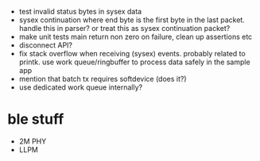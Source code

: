 * test invalid status bytes in sysex data
* sysex continuation where end byte is the first byte in the last packet. handle this in parser? or treat this as sysex continuation packet?
* make unit tests main return non zero on failure, clean up assertions etc
* disconnect API?
* fix stack overflow when receiving (sysex) events. probably related to printk. use work queue/ringbuffer to process data safely in the sample app
* mention that batch tx requires softdevice (does it?)
* use dedicated work queue internally?

# ble stuff

* 2M PHY
* LLPM